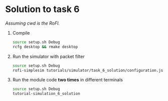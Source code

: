 # Solution to task 6

*Assuming cwd is the RoFI.*

 1. Compile
    ```sh
    source setup.sh Debug
    rcfg desktop && rmake desktop
    ```

 2. Run the simulator with packet filter
    ```sh
    source setup.sh Debug
    rofi-simplesim tutorials/simulator/task_6_solution/configuration.json -p tutorials/simulator/task_6_solution/discard_half.py
    ```

 3. Run the module code **two times** in different terminals
    ```sh
    source setup.sh Debug
    tutorial-simulation_6_solution
    ```
